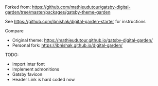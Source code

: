 Forked from: https://github.com/mathieudutour/gatsby-digital-garden/tree/master/packages/gatsby-theme-garden

See https://github.com/ibnishak/digital-garden-starter for instructions

Compare
- Original theme: https://mathieudutour.github.io/gatsby-digital-garden/
- Personal fork: https://ibnishak.github.io/digital-garden/

TODO:
- Import inter font
- Implement admonitions
- Gatsby favicon
- Header Link is hard coded now